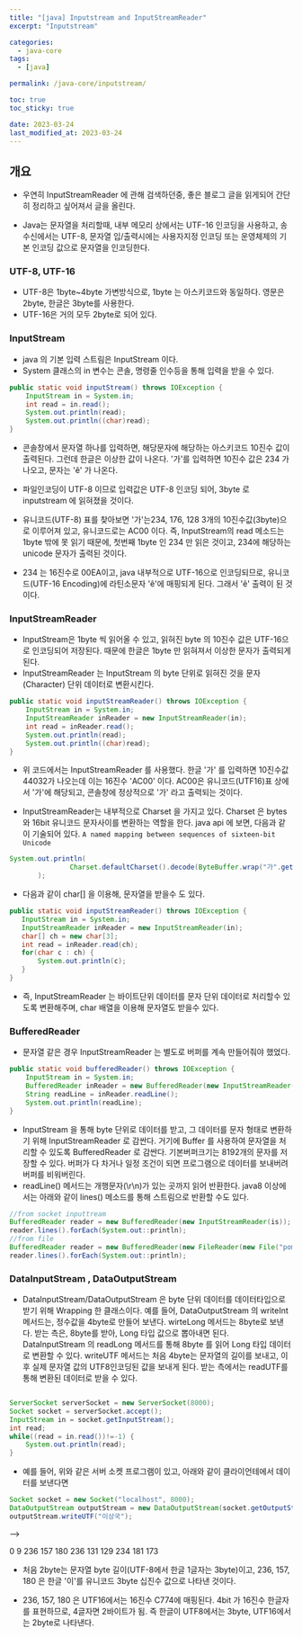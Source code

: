 ```yaml
---
title: "[java] Inputstream and InputStreamReader"
excerpt: "Inputstream"

categories:
  - java-core
tags:
  - [java]

permalink: /java-core/inputstream/

toc: true
toc_sticky: true

date: 2023-03-24
last_modified_at: 2023-03-24
---
```


## 개요 

 - 우연히 InputStreamReader 에 관해 검색하던중, 좋은 블로그 글을 읽게되어 간단히 정리하고 싶어져서 글을 올린다.

 - Java는 문자열을 처리할때, 내부 메모리 상에서는 UTF-16 인코딩을 사용하고, 송수신에서는 UTF-8, 문자열 입/출력시에는 사용자지정 인코딩 또는 운영체제의 기본 인코딩 값으로 문자열을 인코딩한다.

### UTF-8, UTF-16
 - UTF-8은 1byte~4byte 가변방식으로, 1byte 는 아스키코드와 동일하다. 영문은 2byte, 한글은 3byte를 사용한다. 
 - UTF-16은 거의 모두 2byte로 되어 있다.

### InputStream
 - java 의 기본 입력 스트림은 InputStream 이다. 
 - System 클래스의 in 변수는 콘솔, 명령줄 인수등을 통해 입력을 받을 수 있다. 

```java
public static void inputStream() throws IOException {
	InputStream in = System.in;
	int read = in.read();
	System.out.println(read);
	System.out.println((char)read);
}
```

- 콘솔창에서 문자열 하나를 입력하면, 해당문자에 해당하는 아스키코드 10진수 값이 출력된다. 그런데 한글은 이상한 값이 나온다. '가'를 입력하면 10진수 값은 234 가 나오고, 문자는 'ê' 가 나온다. 

- 파일인코딩이 UTF-8 이므로 입력값은 UTF-8 인코딩 되어, 3byte 로 inputstream 에 읽혀졌을 것이다.

- 유니코드(UTF-8) 표를 찾아보면 '가'는234, 176, 128 3개의 10진수값(3byte)으로 이루어져 있고, 유니코드로는 AC00 이다. 즉, InputStream의 read 메소드는 1byte 밖에 못 읽기 때문에, 첫번째 1byte 인 234 만 읽은 것이고,  234에 해당하는 unicode 문자가 출력된 것이다. 
- 234 는 16진수로 00EA이고, java 내부적으로 UTF-16으로 인코딩되므로, 유니코드(UTF-16 Encoding)에 라틴소문자 'ê'에 매핑되게 된다. 그래서 'ê' 출력이 된 것이다.


### InputStreamReader

 - InputStream은 1byte 씩 읽어올 수 있고, 읽혀진 byte 의 10진수 값은 UTF-16으로 인코딩되어 저장된다. 때문에 한글은 1byte 만 읽혀져서 이상한 문자가 출력되게 된다. 
 - InputStreamReader 는 InputStream 의 byte 단위로 읽혀진 것을 문자(Character) 단위 데이터로 변환시킨다.


```java
public static void inputStreamReader() throws IOException {
	InputStream in = System.in;
	InputStreamReader inReader = new InputStreamReader(in);
	int read = inReader.read();
	System.out.println(read);
	System.out.println((char)read);
}
``` 

 - 위 코드에서는 InputStreamReader 를 사용했다. 한글 '가' 를 입력하면 10진수값 44032가 나오는데 이는 16진수 'AC00' 이다. AC00은 유니코드(UTF16)표 상에서 '가'에 해당되고, 콘솔창에 정상적으로 '가' 라고 출력되는 것이다. 

 - InputStreamReader는 내부적으로 Charset 을 가지고 있다. Charset 은 bytes 와 16bit 유니코드 문자사이를 변환하는 역할을 한다. java api 에 보면, 다음과 같이 기술되어 있다. 
 `A named mapping between sequences of sixteen-bit Unicode`

 ```java
 System.out.println(
				Charset.defaultCharset().decode(ByteBuffer.wrap("가".getBytes()))
		);
 ```

- 다음과 같이 char[] 을 이용해, 문자열을 받을수 도 있다.

 ```java
 public static void inputStreamReader() throws IOException {
	InputStream in = System.in;
	InputStreamReader inReader = new InputStreamReader(in);
	char[] ch = new char[3];
	int read = inReader.read(ch);
	for(char c : ch) {
		System.out.println(c);
	}
}
 ```

 - 즉, InputStreamReader 는 바이트단위 데이터를 문자 단위 데이터로 처리할수 있도록 변환해주며, char 배열을 이용해 문자열도 받을수 있다.


### BufferedReader

 - 문자열 같은 경우 InputStreamReader 는 별도로 버퍼를 계속 만들어줘야 했었다.

```java
public static void bufferedReader() throws IOException {
	InputStream in = System.in;
	BufferedReader inReader = new BufferedReader(new InputStreamReader(in));
	String readLine = inReader.readLine();
	System.out.println(readLine);
}
```

 - InputStream 을 통해 byte 단위로 데이터를 받고, 그 데이터를 문자 형태로 변환하기 위해 InputStreamReader 로 감싼다. 거기에 Buffer 를 사용하여 문자열을 처리할 수 있도록 BufferedReader 로 감싼다. 기본버퍼크기는 8192개의 문자를 저장할 수 있다. 버퍼가 다 차거나 일정 조건이 되면 프로그램으로 데이터를 보내버려 버퍼를 비워버린다.
 - readLine() 메서드는 개행문자(\r\n)가 있는 곳까지 읽어 반환한다. java8 이상에서는 아래와 같이 lines() 메소드를 통해 스트림으로 반환할 수도 있다.

```java
//from socket inputtream
BufferedReader reader = new BufferedReader(new InputStreamReader(is));
reader.lines().forEach(System.out::println);
//from file
BufferedReader reader = new BufferedReader(new FileReader(new File("pom.xml")));
reader.lines().forEach(System.out::println);
``` 

### DataInputStream , DataOutputStream

 - DataInputStream/DataOutputStream 은 byte 단위 데이터를 데이터타입으로 받기 위해 Wrapping 한 클래스이다. 예를 들어, DataOutputStream 의 writeInt 메서드는,
 정수값을 4byte로 만들어 보낸다. wirteLong 메서드는 8byte로 보낸다. 받는 측은, 8byte를 받아, Long 타입 값으로 뽑아내면 된다. DataInputStream 의 readLong 메서드를 통해
 8byte 를 읽어 Long 타입 데이터로 변환할 수 있다. writeUTF 메서드는 처음 4byte는 문자열의 길이를 보내고, 이후 실제 문자열 값의 UTF8인코딩된 값을 보내게 된다. 
 받는 측에서는 readUTF를 통해 변환된 데이터로 받을 수 있다.

```java

ServerSocket serverSocket = new ServerSocket(8000);
Socket socket = serverSocket.accept();
InputStream in = socket.getInputStream();
int read;
while((read = in.read())!=-1) {
	System.out.println(read);
}

``` 

 - 예를 들어, 위와 같은 서버 소켓 프로그램이 있고, 아래와 같이 클라이언테에서 데이터를 보낸다면

```java
Socket socket = new Socket("localhost", 8000);
DataOutputStream outputStream = new DataOutputStream(socket.getOutputStream());
outputStream.writeUTF("이상국");
```

-->

0
9
236
157
180
236
131
129
234
181
173

 - 처음 2byte는 문자열 byte 길이(UTF-8에서 한글 1글자는 3byte)이고, 236, 157, 180 은 한글 '이'를 유니코드 3byte 십진수 값으로 나타낸 것이다.

 - 236, 157, 180 은 UTF16에서는 16진수 C774에 매핑된다. 4bit 가 16진수 한글자를 표현하므로, 4글자면 2바이트가 됨. 즉 한글이 UTF8에서는 3byte, UTF16에서는 2byte로 나타낸다.
